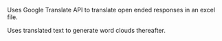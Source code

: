 Uses Google Translate API to translate open ended responses in an excel file. 

Uses translated text to generate word clouds thereafter.
